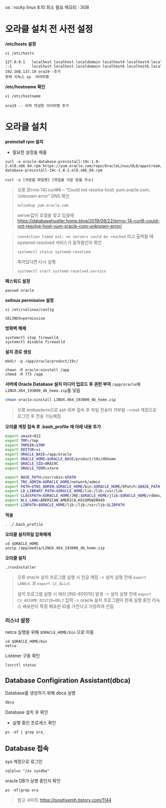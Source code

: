 
os : rocky linux 8.10
최소 필요 메모리 : 3GB
# 오라클 설치 전 사전 설정

**/etc/hosts 설정**
```
vi /etc/hosts

127.0.0.1   localhost localhost.localdomain localhost4 localhost4.localdomain4
::1         localhost localhost.localdomain localhost6 localhost6.localdomain6
192.168.137.19 ora19--추가
현제 리눅스 ip  아이피명
```

**/etc/hostname 확인**
```
vi /etc/hostname

ora19 -- 아까 작성한 아이피명 추가
```

# 오라클 설치

**preinstall rpm 설치**
- 필요한 설정을 해줌
```shell
curl -o oracle-database-preinstall-19c-1.0-2.el8.x86_64.rpm https://yum.oracle.com/repo/OracleLinux/OL8/appstream/x86_64/getPackage/oracle-database-preinstall-19c-1.0-2.el8.x86_64.rpm

curl -o [저장할 파일명] [파일을 다운 받을 주소]
```

> 오류
> [Errno 14] curl#6 – “Could not resolve host: yum.oracle.com; Unknown error”
> DNS 확인
> ```shell
> nslookup yum.oracle.com
> ```
> server값이 로컬을 찾고 있을때
> https://databasehustler.home.blog/2019/08/22/errno-14-curl6-could-not-resolve-host-yum-oracle-com-unknown-error/

>`connection timed out; no servers could be reached` 라고 출력될 때
>systemd-resolved 서비스가 동작중인지 확인
>```shell
>systemctl status systemd-resolved
>```
>죽어있다면 다시 실행
>```shell
>systemctl start systemd-resolved.service
>```

**패스워드 설정**
```shell
passwd oracle
```

**selinux permissive 설정**
```shell
vi /etc/selinux/config

SELINUX=permissive
```


**방화벽 해제**
```shell
systemctl stop firewalld
systemctl disable firewalld
```


**설치 경로 생성**
```shell
mkdir -p /app/oracle/product/19c/

chown -R oracle:oinstall /app
chmod -R 775 /app
```


**서버에 Oracle Database 설치 미디어 업로드 후 권한 부여**
`/app/oracle`에 `LINUX.X64_193000_db_home.zip`를 넣음
```sh
chown oracle:oinstall LINUX.X64_193000_db_home.zip
```

>오류
>mobaxterm으로 ssh 외부 접속 후 파일 전송이 거부됨
 >->root 계정으로 로그인 후 전송 가능해짐

**오라클 계정 접속 후 .bash_profile 에 아래 내용 추가**
```sh
export umask=022
export TMP=/tmp
export TMPDIR=$TMP
export EDITOR=vi
export ORACLE_BASE=/app/oracle
export ORACLE_HOME=$ORACLE_BASE/product/19c/dbhome
export ORACLE_SID=ORA19C
export ORACLE_TERM=xterm

export BASE_PATH=/usr/sbin:$PATH
export TNS_ADMIN=$ORACLE_HOME/network/admin
export PATH=$TNS_ADMIN:$ORACLE_HOME/bin:$ORACLE_HOME/OPatch:$BASE_PATH
export LD_LIBRARY_PATH=$ORACLE_HOME/lib:/lib:/usr/lib
export CLASSPATH=$ORACLE_HOME/JRE:$ORACLE_HOME/jlib:$ORACLE_HOME/rdbms/jlib
export NLS_LANG=AMERICAN_AMERICA.KO16MSWIN949
export LIBPATH=$ORACLE_HOME/lib:/lib:/usr/lib:$LIBPATH

```

**적용**
```shell
. ./.bash_profile
```

**오라클 설치파일 압축해제**
```shell
cd $ORACLE_HOME
unzip /app/media/LINUX.X64_193000_db_home.zip
```

**오라클 설치**
```shell
./runInstaller
```

>오류
>oracle 설치 프로그램 실행 시 한글 깨짐
 -> 설치 실행 전에 `export LANG=C` 과 `export LC_ALL=C`
>
>설치 프로그램 실행 시 에러 [INS-801010] 발생
 -> 설치 실행 전에 `export CV_ASSUME_DISTID=OEL7` 입력
 -> oracle 설치 프로그램이 현재 실행 중인 리눅스 배포판이 특정 배포판 ID를 가진다고 가정하게 만듬


### **리스너 설정**
netca 실행을 위해 `$ORACLE_HOME/bin` 으로 이동
```shell
cd $ORACLE_HOME/bin
netca
```

Listener 구동 확인
```shell
lsnrctl status
```

## Database Configiration Assistant(dbca)
Database를 생성하기 위해 dbca 실행
```shell
dbca
```

Database 설치 후 확인
- 실행 중인 프로세스 확인
```shell
ps -ef | grep ora_
```

## Database 접속

sys 계정으로 로그인
```shell
sqlplus "/as sysdba"
```

oracle DB가 실행 중인지 확인
```shell
ps -ef|grep ora
```

> 참고 사이트
> https://positivemh.tistory.com/1144
